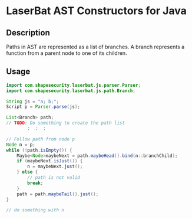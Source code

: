 LaserBat AST Constructors for Java
===========================

## Description

Paths in AST are represented as a list of branches. A branch represents a function from a parent node to one of its children.

## Usage

```java
import com.shapesecurity.laserbat.js.parser.Parser;
import com.shapesecurity.laserbat.js.path.Branch;

String js = "a; b;";
Script p = Parser.parse(js);

List<Branch> path;
// TODO: Do something to create the path list
        :  :  :

// Follow path from node p
Node n = p;
while (!path.isEmpty()) {
	Maybe<Node>maybeNext = path.maybeHead().bind(n::branchChild);
	if (maybeNext.isJust()) {
		n = maybeNext.just();	} else {
		// path is not valid
		break;	}
	path = path.maybeTail().just();}

// do something with n
```